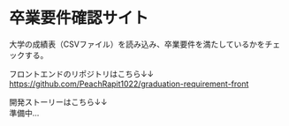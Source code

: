 # 卒業要件確認サイト

大学の成績表（CSVファイル）を読み込み、卒業要件を満たしているかをチェックする。

フロントエンドのリポジトリはこちら↓↓  
https://github.com/PeachRapit1022/graduation-requirement-front

開発ストーリーはこちら↓↓  
準備中...
